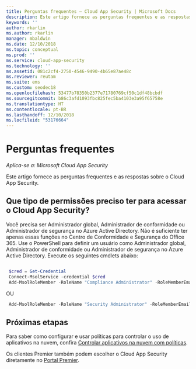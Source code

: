 ```yaml
---
title: Perguntas frequentes – Cloud App Security | Microsoft Docs
description: Este artigo fornece as perguntas frequentes e as respostas sobre o Cloud App Security.
keywords: ''
author: rkarlin
ms.author: rkarlin
manager: mbaldwin
ms.date: 12/10/2018
ms.topic: conceptual
ms.prod: ''
ms.service: cloud-app-security
ms.technology: ''
ms.assetid: 081c2cf4-2750-4546-9490-4b65e87ae48c
ms.reviewer: reutam
ms.suite: ems
ms.custom: seodec18
ms.openlocfilehash: 53477b78350b2377e71780769cf50c1df48bcbdf
ms.sourcegitcommit: b86c3afd1093fbc825fec5ba4103e3a95f65758e
ms.translationtype: HT
ms.contentlocale: pt-BR
ms.lasthandoff: 12/10/2018
ms.locfileid: "53176664"
---
```

# <a name="frequently-asked-questions"></a>Perguntas frequentes

*Aplica-se a: Microsoft Cloud App Security*

Este artigo fornece as perguntas frequentes e as respostas sobre o Cloud App Security.

## <a name="what-kind-of-permissions-do-i-need-to-access-cloud-app-security"></a>Que tipo de permissões preciso ter para acessar o Cloud App Security?

Você precisa ser Administrador global, Administrador de conformidade ou Administrador de segurança no Azure Active Directory. Não é suficiente ter apenas essas funções no Centro de Conformidade e Segurança do Office 365. Use o PowerShell para definir um usuário como Administrador global, Administrador de conformidade ou Administrador de segurança no Azure Active Directory. Execute os seguintes cmdlets abaixo:

```powershell

 $cred = Get-Credential
 Connect-MsolService -credential $cred
 Add-MsolRoleMember -RoleName "Compliance Administrator" -RoleMemberEmailAddress "XX@XX.XX"
```

 OU

```powershell
 Add-MsolRoleMember -RoleName "Security Administrator" -RoleMemberEmailAddress “XX@XX.XX”
```

## <a name="next-steps"></a>Próximas etapas  
Para saber como configurar e usar políticas para controlar o uso de aplicativos na nuvem, confira [Controlar aplicativos na nuvem com políticas](control-cloud-apps-with-policies.md).   

Os clientes Premier também podem escolher o Cloud App Security diretamente no [Portal Premier](https://premier.microsoft.com/).  
